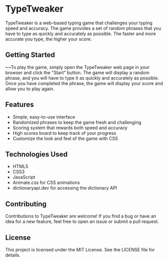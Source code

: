 # TypeTweaker

TypeTweaker is a web-based typing game that challenges your typing speed and accuracy. The game provides a set of random phrases that you have to type as quickly and accurately as possible. The faster and more accurate you type, the higher your score.

## Getting Started

~~To play the game, simply open the TypeTweaker web page in your browser and click the "Start" button. The game will display a random phrase, and you will have to type it as quickly and accurately as possible. Once you have completed the phrase, the game will display your score and allow you to play again.

## Features

- Simple, easy-to-use interface
- Randomized phrases to keep the game fresh and challenging
- Scoring system that rewards both speed and accuracy
- High scores board to keep track of your progress
- Customize the look and feel of the game with CSS

## Technologies Used

- HTML5
- CSS3
- JavaScript
- Animate.css for CSS animations
- dictionaryapi.dev for accessing the dictionary API

## Contributing

Contributions to TypeTweaker are welcome! If you find a bug or have an idea for a new feature, feel free to open an issue or submit a pull request.

## License

This project is licensed under the MIT License. See the LICENSE file for details.
